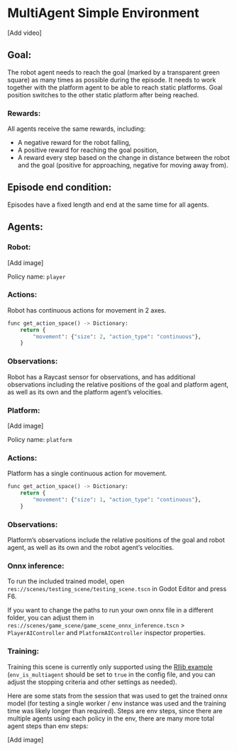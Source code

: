# MultiAgent Simple Environment

[Add video]

## Goal:

The robot agent needs to reach the goal (marked by a transparent green square) as many times as possible during the episode. It needs to work together with the platform agent to be able to reach static platforms. Goal position switches to the other static platform after being reached. 

### Rewards:

All agents receive the same rewards, including:

- A negative reward for the robot falling,
- A positive reward for reaching the goal position,
- A reward every step based on the change in distance between the robot and the goal (positive for approaching, negative for moving away from).

## Episode end condition:

Episodes have a fixed length and end at the same time for all agents.

## Agents:

### Robot:

[Add image]

Policy name: `player`

### Actions:

Robot has continuous actions for movement in 2 axes.

```python
func get_action_space() -> Dictionary:
	return {
		"movement": {"size": 2, "action_type": "continuous"},
	}
```

### Observations:

Robot has a Raycast sensor for observations, and has additional observations including the relative positions of the goal and platform agent, as well as its own and the platform agent’s velocities.

### Platform:

[Add image]

Policy name: `platform`

### Actions:

Platform has a single continuous action for movement.

```python
func get_action_space() -> Dictionary:
	return {
		"movement": {"size": 1, "action_type": "continuous"},
	}
```

### Observations:

Platform’s observations include the relative positions of the goal and robot agent, as well as its own and the robot agent’s velocities.

### Onnx inference:

To run the included trained model, open `res://scenes/testing_scene/testing_scene.tscn` in Godot Editor and press F6. 

If you want to change the paths to run your own onnx file in a different folder, you can adjust them in `res://scenes/game_scene/game_scene_onnx_inference.tscn` > `PlayerAIController` and `PlatformAIController` inspector properties.

### Training:

Training this scene is currently only supported using the [Rllib example](https://github.com/edbeeching/godot_rl_agents/blob/main/examples/rllib_example.py) (`env_is_multiagent` should be set to `true` in the config file, and you can adjust the stopping criteria and other settings as needed).

Here are some stats from the session that was used to get the trained onnx model (for testing a single worker / env instance was used and the training time was likely longer than required). Steps are env steps, since there are multiple agents using each policy in the env, there are many more total agent steps than env steps:

[Add image]